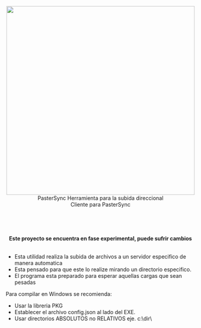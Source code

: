 <p align="center">
  <img width="500" src="https://github.com/gusgeek/PasterSync-Client/blob/main/logo.svg">
   <br>
  PasterSync Herramienta para la subida direccional
  <br>
  Cliente para PasterSync
</p>


#

<p align="center">
  <br><br>
  <strong>
    Este proyecto se encuentra en fase experimental, puede sufrir cambios
  </strong>
  <br><br>
</p>

- Esta utilidad realiza la subida de archivos a un servidor especifico de manera automatica
- Esta pensado para que este lo realize mirando un directorio especifico. 
- El programa esta preparado para esperar aquellas cargas que sean pesadas

Para compilar en Windows se recomienda:
- Usar la libreria PKG
- Establecer el archivo config.json al lado del EXE.
- Usar directorios ABSOLUTOS no RELATIVOS eje. c:\\dir\\


